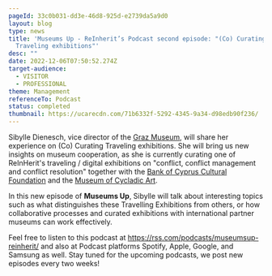 ```yaml
---
pageId: 33c0b031-dd3e-46d8-925d-e2739da5a9d0
layout: blog
type: news
title: 'Museums Up - ReInherit’s Podcast second episode: "(Co) Curating
  Traveling exhibitions"'
desc: ""
date: 2022-12-06T07:50:52.274Z
target-audience:
  - VISITOR
  - PROFESSIONAL
theme: Management
referenceTo: Podcast
status: completed
thumbnail: https://ucarecdn.com/71b6332f-5292-4345-9a34-d98edb90f236/
---
```

Sibylle Dienesch, vice director of the [Graz Museum](https://www.grazmuseum.at/), will share her experience on (Co) Curating Traveling exhibitions.  She will bring us new insights on museum cooperation, as she is currently curating one of ReInHerit's traveling / digital exhibitions on "conflict, conflict management and conflict resolution" together with the [Bank of Cyprus Cultural Foundation](https://www.boccf.org/) and the [Museum of Cycladic Art](https://cycladic.gr/en).  

In this new episode of **Museums Up**, Sibylle will talk about interesting topics  such as what distinguishes these Travelling Exhibitions from others, or  how collaborative processes and curated exhibitions with international partner museums can work effectively.  

Feel free to listen to this podcast at <https://rss.com/podcasts/museumsup-reinherit/> and also at Podcast platforms Spotify, Apple, Google, and Samsung as well.  Stay tuned for the upcoming podcasts, we post new episodes every two weeks!